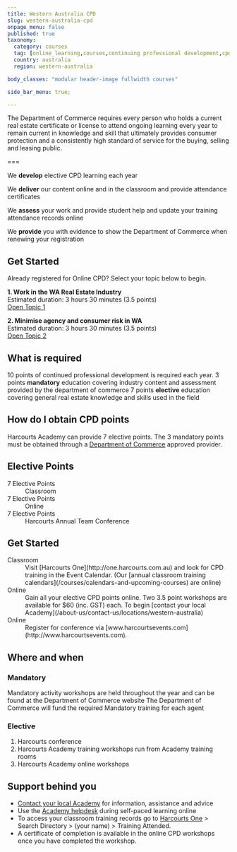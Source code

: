 ```yaml
---
title: Western Australia CPD
slug: western-australia-cpd
onpage_menu: false
published: true
taxonomy:
  category: courses
  tag: [online_learning,courses,continuing professional development,cpd,continuing education,ce]
  country: australia
  region: western-australia

body_classes: "modular header-image fullwidth courses"

side_bar_menu: true;

---
```


The Department of Commerce requires every person who holds a current real estate certificate or license to attend ongoing learning every year to remain current in knowledge and skill that ultimately provides consumer protection and a consistently high standard of service for the buying, selling and leasing public.

===

We **develop** elective CPD learning each year

We **deliver** our content online and in the classroom and provide attendance certificates

We **assess** your work and provide student help and update your training attendance records online

We **provide** you with evidence to show the Department of Commerce when renewing your registration

## Get Started
Already registered for Online CPD? Select your topic below to begin.

<div class="g-grid pure-g-r">
<div class="g-block pure-u-2-3">
  <strong>1. Work in the WA Real Estate Industry</strong><br/>
  Estimated duration: 3 hours 30 minutes (3.5 points)
</div>
<div class="g-block size-1-3 pure-u-1-3">
  <a href="http://www.academyrealestatetraining.com/au/moodle/course/view.php?id=47" class="button float-right">Open Topic 1</a>
</div>
</div>
<p></p>
<div class="g-grid pure-g-r">
<div class="g-block pure-u-2-3">
  <strong>2. Minimise agency and consumer risk in WA</strong><br/>
  Estimated duration: 3 hours 30 minutes (3.5 points)
</div>
<div class="g-block size-1-3 pure-u-1-3">
  <a href="http://www.academyrealestatetraining.com/au/moodle/course/view.php?id=55" class="button float-right">Open Topic 2</a>
</div>
</div>
<p></p>



## What is required
10 points of continued professional development is required each year.
3 points **mandatory** education covering industry content and assessment provided by the department of commerce
7 points **elective** education covering general real estate knowledge and skills used in the field

## How do I obtain CPD points
Harcourts Academy can provide 7 elective points. The 3 mandatory points must be obtained through a [Department of Commerce](http://www.commerce.wa.gov.au/consumer-protection/mandatory-cpd-real-estate) approved provider.

## Elective Points
<dl class="dl-horizontal">
  <dt>7 Elective Points</td>
  <dd>Classroom</dd>
  <dt>7 Elective Points</td>
  <dd>Online</dd>
  <dt>7 Elective Points</td>
  <dd>Harcourts Annual Team Conference</dd>
</dl>

## Get Started

<dl class="dl-horizontal">
  <dt>Classroom</td>
  <dd markdown="1">Visit [Harcourts One](http://one.harcourts.com.au) and look for CPD training in the Event Calendar. (Our [annual classroom training calendars](/courses/calendars-and-upcoming-courses) are online)</dd>
  <dt>Online</td>
  <dd markdown="1">Gain all your elective CPD points online. Two 3.5 point workshops are available for $60 (inc. GST) each. To begin [contact your local Academy](/about-us/contact-us/locations/western-australia)</dd>
  <dt>Online</td>
  <dd markdown="1">Register for conference via [www.harcourtsevents.com](http://www.harcourtsevents.com).</dd>
</dl>

## Where and when
### Mandatory
Mandatory activity workshops are held throughout the year and can be found at the Department of Commerce website
The Department of Commerce will fund the required Mandatory training for each agent

### Elective
1. Harcourts conference
2. Harcourts Academy training workshops run from Academy training rooms
3. Harcourts Academy online workshops

## Support behind you
- [Contact your local Academy](/about-us/contact-us/locations/western-australia) for information, assistance and advice
- Use the [Academy helpdesk](/about-us/contact-us/customer-support) during self-paced learning online
- To access your classroom training records go to [Harcourts One](http://one.harcourts.com.au) > Search Directory > (your name) > Training Attended.
- A certificate of completion is available in the online CPD workshops once you have completed the workshop.

<p></p>
